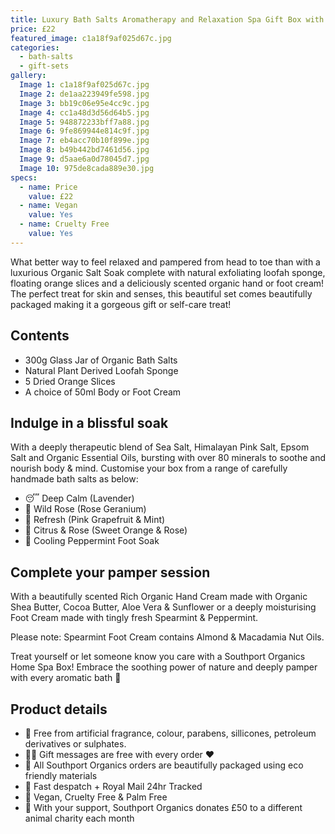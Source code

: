 ```yaml
---
title: Luxury Bath Salts Aromatherapy and Relaxation Spa Gift Box with Loofah & Hand Cream
price: £22
featured_image: c1a18f9af025d67c.jpg
categories:
  - bath-salts
  - gift-sets
gallery:
  Image 1: c1a18f9af025d67c.jpg
  Image 2: de1aa223949fe598.jpg
  Image 3: bb19c06e95e4cc9c.jpg
  Image 4: cc1a48d3d56d64b5.jpg
  Image 5: 948872233bff7a88.jpg
  Image 6: 9fe869944e814c9f.jpg
  Image 7: eb4acc70b10f899e.jpg
  Image 8: b49b442bd7461d56.jpg
  Image 9: d5aae6a0d78045d7.jpg
  Image 10: 975de8cada889e30.jpg
specs:
  - name: Price
    value: £22
  - name: Vegan
    value: Yes
  - name: Cruelty Free
    value: Yes
---
```


What better way to feel relaxed and pampered from head to toe than with a luxurious Organic Salt Soak complete with natural exfoliating loofah sponge, floating orange slices and a deliciously scented organic hand or foot cream! The perfect treat for skin and senses, this beautiful set comes beautifully packaged making it a gorgeous gift or self-care treat!

## Contents

- 300g Glass Jar of Organic Bath Salts
- Natural Plant Derived Loofah Sponge
- 5 Dried Orange Slices
- A choice of 50ml Body or Foot Cream

## Indulge in a blissful soak

With a deeply therapeutic blend of Sea Salt, Himalayan Pink Salt, Epsom Salt and Organic Essential Oils, bursting with over 80 minerals to soothe and nourish body & mind. Customise your box from a range of carefully handmade bath salts as below:

- 😴 Deep Calm (Lavender)
- 🌹 Wild Rose (Rose Geranium)
- 🌿 Refresh (Pink Grapefruit & Mint)
- 🍊 Citrus & Rose (Sweet Orange & Rose)
- 🧊 Cooling Peppermint Foot Soak

## Complete your pamper session

With a beautifully scented Rich Organic Hand Cream made with Organic Shea Butter, Cocoa Butter, Aloe Vera & Sunflower or a deeply moisturising Foot Cream made with tingly fresh Spearmint & Peppermint.

Please note: Spearmint Foot Cream contains Almond & Macadamia Nut Oils.

Treat yourself or let someone know you care with a Southport Organics Home Spa Box! Embrace the soothing power of nature and deeply pamper with every aromatic bath 🛁

## Product details

- 🍊 Free from artificial fragrance, colour, parabens, sillicones, petroleum derivatives or sulphates.
- ✍🏼 Gift messages are free with every order ❤️
- 🌿 All Southport Organics orders are beautifully packaged using eco friendly materials
- 📮 Fast despatch + Royal Mail 24hr Tracked
- 🐰 Vegan, Cruelty Free & Palm Free
- 🐾 With your support, Southport Organics donates £50 to a different animal charity each month
